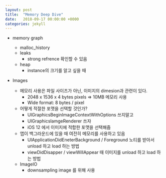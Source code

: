 ```yaml
---
layout: post
title:  "Memory Deep Dive"
date:   2018-09-17 00:00:00 +0000
categories: jekyll
---
```


* memory graph
  * malloc_history
  * leaks
    * strong refrence 확인할 수 있음
  * heap
    * instance의 크기를 알고 싶을 때



* Images
  * 메모리 사용은 파일 사이즈가 아닌, 이미지의 dimesion과 관련이 있다.
    * 2048 x 1536 x 4 bytes pixels => 10MB 메모리 사용
    * Wide format: 8 bytes / pixel
  * 어떻게 적절한 포맷을 선택할 것인가?
    * UIGraphicsBeginImageContextWithOptions 쓰지말고
    * UIGraphicsIamgeRenderer 쓰자
    * iOS 12 에서 이미지에 적합한 포맷을 선택해줌
  * 앱이 백그라운드에 있을 때 여전히 메모리를 사용하고 있음
    * UIApplicationDidEneterBackground / Foreground 노티를 받아서 unload 하고 load 하는 방법
    * viewDidDisapper / viewWillAppear 때 이미지를 unload 하고 load 하는 방법
  * ImageIO
    * downsampling image 를 위해 사용

